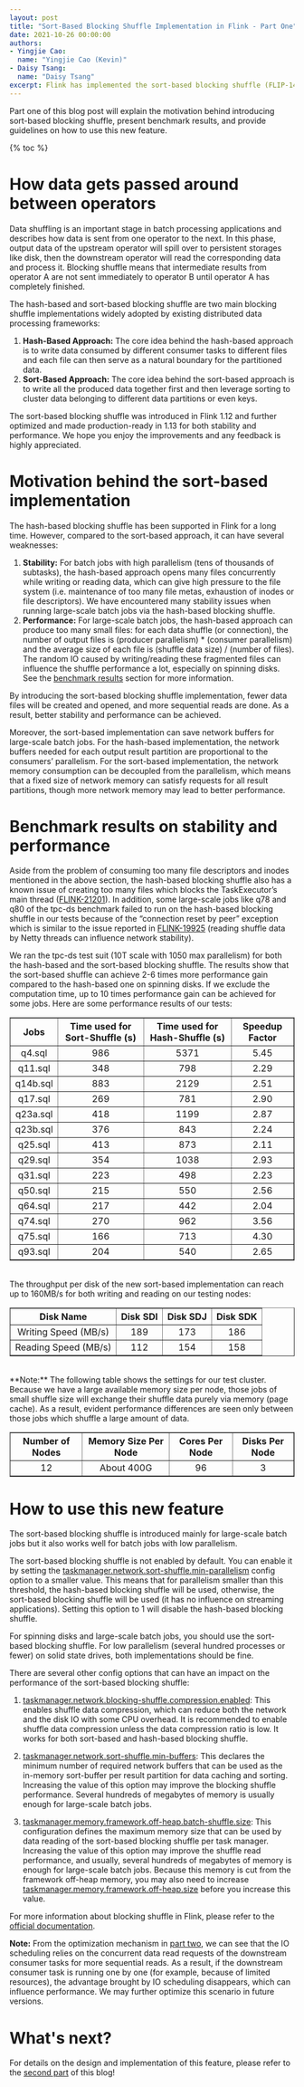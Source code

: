 ```yaml
---
layout: post
title: "Sort-Based Blocking Shuffle Implementation in Flink - Part One"
date: 2021-10-26 00:00:00
authors:
- Yingjie Cao:
  name: "Yingjie Cao (Kevin)"
- Daisy Tsang:
  name: "Daisy Tsang"
excerpt: Flink has implemented the sort-based blocking shuffle (FLIP-148) for batch data processing. In this blog post, we will take a close look at the design & implementation details and see what we can gain from it.
---
```


Part one of this blog post will explain the motivation behind introducing sort-based blocking shuffle, present benchmark results, and provide guidelines on how to use this new feature.

{% toc %}

# How data gets passed around between operators

Data shuffling is an important stage in batch processing applications and describes how data is sent from one operator to the next. In this phase, output data of the upstream operator will spill over to persistent storages like disk, then the downstream operator will read the corresponding data and process it. Blocking shuffle means that intermediate results from operator A are not sent immediately to operator B until operator A has completely finished.

The hash-based and sort-based blocking shuffle are two main blocking shuffle implementations widely adopted by existing distributed data processing frameworks:

1. **Hash-Based Approach:** The core idea behind the hash-based approach is to write data consumed by different consumer tasks to different files and each file can then serve as a natural boundary for the partitioned data.
2. **Sort-Based Approach:** The core idea behind the sort-based approach is to write all the produced data together first and then leverage sorting to cluster data belonging to different data partitions or even keys.

The sort-based blocking shuffle was introduced in Flink 1.12 and further optimized and made production-ready in 1.13 for both stability and performance. We hope you enjoy the improvements and any feedback is highly appreciated.

# Motivation behind the sort-based implementation

The hash-based blocking shuffle has been supported in Flink for a long time. However, compared to the sort-based approach, it can have several weaknesses:

1. **Stability:** For batch jobs with high parallelism (tens of thousands of subtasks), the hash-based approach opens many files concurrently while writing or reading data, which can give high pressure to the file system (i.e. maintenance of too many file metas, exhaustion of inodes or file descriptors). We have encountered many stability issues when running large-scale batch jobs via the hash-based blocking shuffle.
2. **Performance:** For large-scale batch jobs, the hash-based approach can produce too many small files: for each data shuffle (or connection), the number of output files is (producer parallelism) * (consumer parallelism) and the average size of each file is (shuffle data size) / (number of files). The random IO caused by writing/reading these fragmented files can influence the shuffle performance a lot, especially on spinning disks. See the [benchmark results](#benchmark-results-on-stability-and-performance) section for more information.

By introducing the sort-based blocking shuffle implementation, fewer data files will be created and opened, and more sequential reads are done. As a result, better stability and performance can be achieved.

Moreover, the sort-based implementation can save network buffers for large-scale batch jobs. For the hash-based implementation, the network buffers needed for each output result partition are proportional to the consumers’ parallelism. For the sort-based implementation, the network memory consumption can be decoupled from the parallelism, which means that a fixed size of network memory can satisfy requests for all result partitions, though more network memory may lead to better performance.

# Benchmark results on stability and performance 

Aside from the problem of consuming too many file descriptors and inodes mentioned in the above section, the hash-based blocking shuffle also has a known issue of creating too many files which blocks the TaskExecutor’s main thread ([FLINK-21201](https://issues.apache.org/jira/browse/FLINK-21201)). In addition, some large-scale jobs like q78 and q80 of the tpc-ds benchmark failed to run on the hash-based blocking shuffle in our tests because of the “connection reset by peer” exception which is similar to the issue reported in [FLINK-19925](https://issues.apache.org/jira/browse/FLINK-19925) (reading shuffle data by Netty threads can influence network stability).


We ran the tpc-ds test suit (10T scale with 1050 max parallelism) for both the hash-based and the sort-based blocking shuffle. The results show that the sort-based shuffle can achieve 2-6 times more performance gain compared to the hash-based one on spinning disks. If we exclude the computation time, up to 10 times performance gain can be achieved for some jobs. Here are some performance results of our tests:

<center>
<table width="95%" border="1">
  <thead>
    <tr>
      <th style="text-align: center">Jobs</th>
      <th style="text-align: center">Time used for Sort-Shuffle (s)</th>
      <th style="text-align: center">Time used for Hash-Shuffle (s)</th>
      <th style="text-align: center">Speedup Factor</th>
    </tr>
  </thead>
  <tbody>
    <tr>
      <td style="text-align: center">q4.sql</td>
      <td style="text-align: center">986</td>
      <td style="text-align: center">5371</td>
      <td style="text-align: center">5.45</td>
    </tr>
    <tr>
      <td style="text-align: center">q11.sql</td>
      <td style="text-align: center">348</td>
      <td style="text-align: center">798</td>
      <td style="text-align: center">2.29</td>
    </tr>
    <tr>
      <td style="text-align: center">q14b.sql</td>
      <td style="text-align: center">883</td>
      <td style="text-align: center">2129</td>
      <td style="text-align: center">2.51</td>
    </tr>
    <tr>
      <td style="text-align: center">q17.sql</td>
      <td style="text-align: center">269</td>
      <td style="text-align: center">781</td>
      <td style="text-align: center">2.90</td>
    </tr>
    <tr>
      <td style="text-align: center">q23a.sql</td>
      <td style="text-align: center">418</td>
      <td style="text-align: center">1199</td>
      <td style="text-align: center">2.87</td>
    </tr>
    <tr>
      <td style="text-align: center">q23b.sql</td>
      <td style="text-align: center">376</td>
      <td style="text-align: center">843</td>
      <td style="text-align: center">2.24</td>
    </tr>
    <tr>
      <td style="text-align: center">q25.sql</td>
      <td style="text-align: center">413</td>
      <td style="text-align: center">873</td>
      <td style="text-align: center">2.11</td>
    </tr>
    <tr>
      <td style="text-align: center">q29.sql</td>
      <td style="text-align: center">354</td>
      <td style="text-align: center">1038</td>
      <td style="text-align: center">2.93</td>
    </tr>
    <tr>
      <td style="text-align: center">q31.sql</td>
      <td style="text-align: center">223</td>
      <td style="text-align: center">498</td>
      <td style="text-align: center">2.23</td>
    </tr>
    <tr>
      <td style="text-align: center">q50.sql</td>
      <td style="text-align: center">215</td>
      <td style="text-align: center">550</td>
      <td style="text-align: center">2.56</td>
    </tr>
    <tr>
      <td style="text-align: center">q64.sql</td>
      <td style="text-align: center">217</td>
      <td style="text-align: center">442</td>
      <td style="text-align: center">2.04</td>
    </tr>
    <tr>
      <td style="text-align: center">q74.sql</td>
      <td style="text-align: center">270</td>
      <td style="text-align: center">962</td>
      <td style="text-align: center">3.56</td>
    </tr>
    <tr>
      <td style="text-align: center">q75.sql</td>
      <td style="text-align: center">166</td>
      <td style="text-align: center">713</td>
      <td style="text-align: center">4.30</td>
    </tr>
    <tr>
      <td style="text-align: center">q93.sql</td>
      <td style="text-align: center">204</td>
      <td style="text-align: center">540</td>
      <td style="text-align: center">2.65</td>
    </tr>
  </tbody>
</table>
</center>

<br>
The throughput per disk of the new sort-based implementation can reach up to 160MB/s for both writing and reading on our testing nodes:

<center>
<table width="95%" border="1">
  <thead>
    <tr>
      <th style="text-align: center">Disk Name</th>
      <th style="text-align: center">Disk SDI</th>
      <th style="text-align: center">Disk SDJ</th>
      <th style="text-align: center">Disk SDK</th>
    </tr>
  </thead>
  <tbody>
    <tr>
      <td style="text-align: center">Writing Speed (MB/s)</td>
      <td style="text-align: center">189</td>
      <td style="text-align: center">173</td>
      <td style="text-align: center">186</td>
    </tr>
    <tr>
      <td style="text-align: center">Reading Speed (MB/s)</td>
      <td style="text-align: center">112</td>
      <td style="text-align: center">154</td>
      <td style="text-align: center">158</td>
    </tr>
  </tbody>
</table>
</center>

<br>
**Note:** The following table shows the settings for our test cluster. Because we have a large available memory size per node, those jobs of small shuffle size will exchange their shuffle data purely via memory (page cache). As a result, evident performance differences are seen only between those jobs which shuffle a large amount of data.

<center>
<table width="95%" border="1">
  <thead>
    <tr>
      <th style="text-align: center">Number of Nodes</th>
      <th style="text-align: center">Memory Size Per Node</th>
      <th style="text-align: center">Cores Per Node</th>
      <th style="text-align: center">Disks Per Node</th>
    </tr>
  </thead>
  <tbody>
    <tr>
      <td style="text-align: center">12</td>
      <td style="text-align: center">About 400G</td>
      <td style="text-align: center">96</td>
      <td style="text-align: center">3</td>
    </tr>
  </tbody>
</table>
</center>

# How to use this new feature

The sort-based blocking shuffle is introduced mainly for large-scale batch jobs but it also works well for batch jobs with low parallelism.

The sort-based blocking shuffle is not enabled by default. You can enable it by setting the [taskmanager.network.sort-shuffle.min-parallelism]({{site.DOCS_BASE_URL}}flink-docs-release-1.14/docs/deployment/config/#taskmanager-network-sort-shuffle-min-parallelism) config option to a smaller value. This means that for parallelism smaller than this threshold, the hash-based blocking shuffle will be used, otherwise, the sort-based blocking shuffle will be used (it has no influence on streaming applications). Setting this option to 1 will disable the hash-based blocking shuffle.

For spinning disks and large-scale batch jobs, you should use the sort-based blocking shuffle. For low parallelism (several hundred processes or fewer) on solid state drives, both implementations should be fine.

There are several other config options that can have an impact on the performance of the sort-based blocking shuffle:

1. [taskmanager.network.blocking-shuffle.compression.enabled]({{site.DOCS_BASE_URL}}flink-docs-release-1.14/docs/deployment/config/#taskmanager-network-blocking-shuffle-compression-enabled): This enables shuffle data compression, which can reduce both the network and the disk IO with some CPU overhead. It is recommended to enable shuffle data compression unless the data compression ratio is low. It works for both sort-based and hash-based blocking shuffle.

2. [taskmanager.network.sort-shuffle.min-buffers]({{site.DOCS_BASE_URL}}flink-docs-release-1.14/docs/deployment/config/#taskmanager-network-sort-shuffle-min-buffers): This declares the minimum number of required network buffers that can be used as the in-memory sort-buffer per result partition for data caching and sorting. Increasing the value of this option may improve the blocking shuffle performance. Several hundreds of megabytes of memory is usually enough for large-scale batch jobs.

3. [taskmanager.memory.framework.off-heap.batch-shuffle.size]({{site.DOCS_BASE_URL}}flink-docs-release-1.14/docs/deployment/config/#taskmanager-memory-framework-off-heap-batch-shuffle-size): This configuration defines the maximum memory size that can be used by data reading of the sort-based blocking shuffle per task manager. Increasing the value of this option may improve the shuffle read performance, and usually, several hundreds of megabytes of memory is enough for large-scale batch jobs. Because this memory is cut from the framework off-heap memory, you may also need to increase [taskmanager.memory.framework.off-heap.size]({{site.DOCS_BASE_URL}}flink-docs-release-1.14/docs/deployment/config/#taskmanager-memory-framework-off-heap-size) before you increase this value.

For more information about blocking shuffle in Flink, please refer to the [official documentation]({{site.DOCS_BASE_URL}}flink-docs-release-1.14/docs/ops/batch/blocking_shuffle/).

**Note:** From the optimization mechanism in [part two](/2021/10/26/sort-shuffle-part2), we can see that the IO scheduling relies on the concurrent data read requests of the downstream consumer tasks for more sequential reads. As a result, if the downstream consumer task is running one by one (for example, because of limited resources), the advantage brought by IO scheduling disappears, which can influence performance. We may further optimize this scenario in future versions.

# What's next?

For details on the design and implementation of this feature, please refer to the [second part](/2021/10/26/sort-shuffle-part2) of this blog!